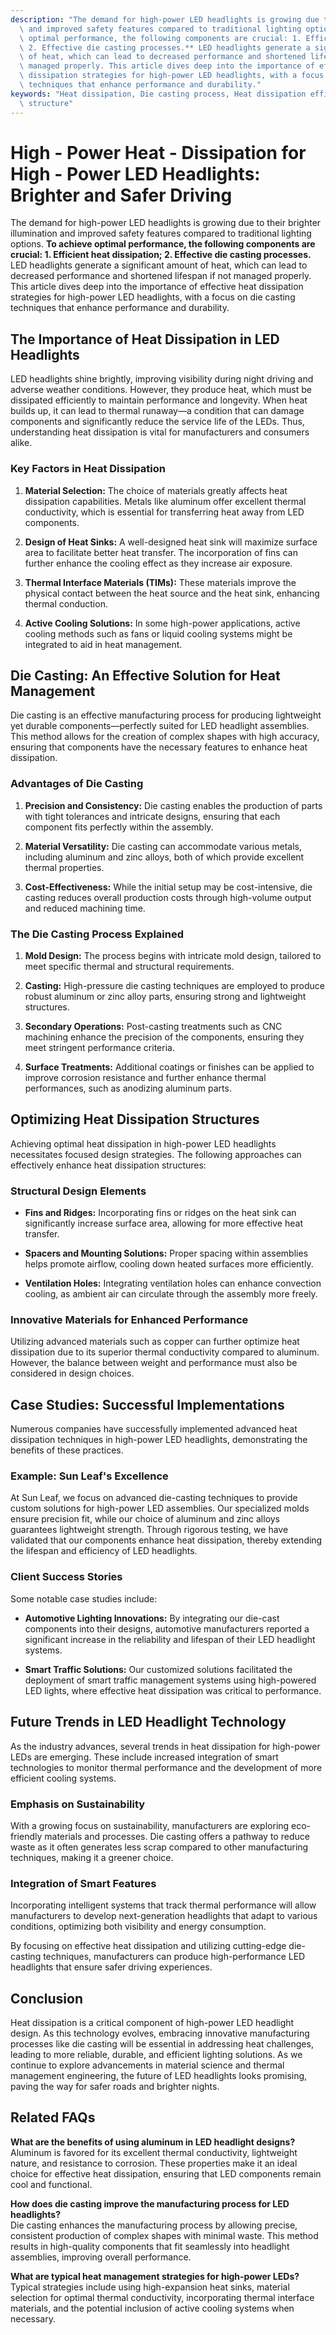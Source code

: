 ```yaml
---
description: "The demand for high-power LED headlights is growing due to their brighter illumination\
  \ and improved safety features compared to traditional lighting options. **To achieve\
  \ optimal performance, the following components are crucial: 1. Efficient heat dissipation;\
  \ 2. Effective die casting processes.** LED headlights generate a significant amount\
  \ of heat, which can lead to decreased performance and shortened lifespan if not\
  \ managed properly. This article dives deep into the importance of effective heat\
  \ dissipation strategies for high-power LED headlights, with a focus on die casting\
  \ techniques that enhance performance and durability."
keywords: "Heat dissipation, Die casting process, Heat dissipation efficiency, Heat dissipation\
  \ structure"
---
```

# High - Power Heat - Dissipation for High - Power LED Headlights: Brighter and Safer Driving

The demand for high-power LED headlights is growing due to their brighter illumination and improved safety features compared to traditional lighting options. **To achieve optimal performance, the following components are crucial: 1. Efficient heat dissipation; 2. Effective die casting processes.** LED headlights generate a significant amount of heat, which can lead to decreased performance and shortened lifespan if not managed properly. This article dives deep into the importance of effective heat dissipation strategies for high-power LED headlights, with a focus on die casting techniques that enhance performance and durability.

## The Importance of Heat Dissipation in LED Headlights

LED headlights shine brightly, improving visibility during night driving and adverse weather conditions. However, they produce heat, which must be dissipated efficiently to maintain performance and longevity. When heat builds up, it can lead to thermal runaway—a condition that can damage components and significantly reduce the service life of the LEDs. Thus, understanding heat dissipation is vital for manufacturers and consumers alike.

### Key Factors in Heat Dissipation

1. **Material Selection:** The choice of materials greatly affects heat dissipation capabilities. Metals like aluminum offer excellent thermal conductivity, which is essential for transferring heat away from LED components.

2. **Design of Heat Sinks:** A well-designed heat sink will maximize surface area to facilitate better heat transfer. The incorporation of fins can further enhance the cooling effect as they increase air exposure.

3. **Thermal Interface Materials (TIMs):** These materials improve the physical contact between the heat source and the heat sink, enhancing thermal conduction.

4. **Active Cooling Solutions:** In some high-power applications, active cooling methods such as fans or liquid cooling systems might be integrated to aid in heat management.

## Die Casting: An Effective Solution for Heat Management

Die casting is an effective manufacturing process for producing lightweight yet durable components—perfectly suited for LED headlight assemblies. This method allows for the creation of complex shapes with high accuracy, ensuring that components have the necessary features to enhance heat dissipation.

### Advantages of Die Casting

1. **Precision and Consistency:** Die casting enables the production of parts with tight tolerances and intricate designs, ensuring that each component fits perfectly within the assembly.

2. **Material Versatility:** Die casting can accommodate various metals, including aluminum and zinc alloys, both of which provide excellent thermal properties.

3. **Cost-Effectiveness:** While the initial setup may be cost-intensive, die casting reduces overall production costs through high-volume output and reduced machining time.

### The Die Casting Process Explained

1. **Mold Design:** The process begins with intricate mold design, tailored to meet specific thermal and structural requirements. 

2. **Casting:** High-pressure die casting techniques are employed to produce robust aluminum or zinc alloy parts, ensuring strong and lightweight structures.

3. **Secondary Operations:** Post-casting treatments such as CNC machining enhance the precision of the components, ensuring they meet stringent performance criteria.

4. **Surface Treatments:** Additional coatings or finishes can be applied to improve corrosion resistance and further enhance thermal performances, such as anodizing aluminum parts.

## Optimizing Heat Dissipation Structures

Achieving optimal heat dissipation in high-power LED headlights necessitates focused design strategies. The following approaches can effectively enhance heat dissipation structures:

### Structural Design Elements

- **Fins and Ridges:** Incorporating fins or ridges on the heat sink can significantly increase surface area, allowing for more effective heat transfer.
  
- **Spacers and Mounting Solutions:** Proper spacing within assemblies helps promote airflow, cooling down heated surfaces more efficiently.

- **Ventilation Holes:** Integrating ventilation holes can enhance convection cooling, as ambient air can circulate through the assembly more freely.

### Innovative Materials for Enhanced Performance

Utilizing advanced materials such as copper can further optimize heat dissipation due to its superior thermal conductivity compared to aluminum. However, the balance between weight and performance must also be considered in design choices.

## Case Studies: Successful Implementations

Numerous companies have successfully implemented advanced heat dissipation techniques in high-power LED headlights, demonstrating the benefits of these practices.

### Example: Sun Leaf's Excellence

At Sun Leaf, we focus on advanced die-casting techniques to provide custom solutions for high-power LED assemblies. Our specialized molds ensure precision fit, while our choice of aluminum and zinc alloys guarantees lightweight strength. Through rigorous testing, we have validated that our components enhance heat dissipation, thereby extending the lifespan and efficiency of LED headlights.

### Client Success Stories

Some notable case studies include:

- **Automotive Lighting Innovations:** By integrating our die-cast components into their designs, automotive manufacturers reported a significant increase in the reliability and lifespan of their LED headlight systems.

- **Smart Traffic Solutions:** Our customized solutions facilitated the deployment of smart traffic management systems using high-powered LED lights, where effective heat dissipation was critical to performance.

## Future Trends in LED Headlight Technology

As the industry advances, several trends in heat dissipation for high-power LEDs are emerging. These include increased integration of smart technologies to monitor thermal performance and the development of more efficient cooling systems. 

### Emphasis on Sustainability

With a growing focus on sustainability, manufacturers are exploring eco-friendly materials and processes. Die casting offers a pathway to reduce waste as it often generates less scrap compared to other manufacturing techniques, making it a greener choice.

### Integration of Smart Features

Incorporating intelligent systems that track thermal performance will allow manufacturers to develop next-generation headlights that adapt to various conditions, optimizing both visibility and energy consumption.

By focusing on effective heat dissipation and utilizing cutting-edge die-casting techniques, manufacturers can produce high-performance LED headlights that ensure safer driving experiences. 

## Conclusion

Heat dissipation is a critical component of high-power LED headlight design. As this technology evolves, embracing innovative manufacturing processes like die casting will be essential in addressing heat challenges, leading to more reliable, durable, and efficient lighting solutions. As we continue to explore advancements in material science and thermal management engineering, the future of LED headlights looks promising, paving the way for safer roads and brighter nights.

## Related FAQs

**What are the benefits of using aluminum in LED headlight designs?**  
Aluminum is favored for its excellent thermal conductivity, lightweight nature, and resistance to corrosion. These properties make it an ideal choice for effective heat dissipation, ensuring that LED components remain cool and functional.

**How does die casting improve the manufacturing process for LED headlights?**  
Die casting enhances the manufacturing process by allowing precise, consistent production of complex shapes with minimal waste. This method results in high-quality components that fit seamlessly into headlight assemblies, improving overall performance.

**What are typical heat management strategies for high-power LEDs?**  
Typical strategies include using high-expansion heat sinks, material selection for optimal thermal conductivity, incorporating thermal interface materials, and the potential inclusion of active cooling systems when necessary.
